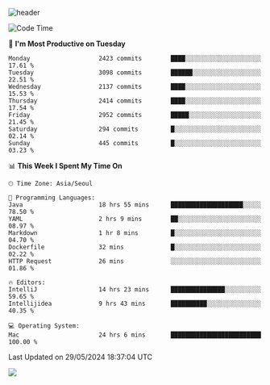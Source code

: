 ![header](https://capsule-render.vercel.app/api?type=Egg&color=timeAuto&height=300&section=header&text=PoPo&fontSize=90&animation=fadeIn)

  <!--START_SECTION:waka-->
![Code Time](http://img.shields.io/badge/Code%20Time-1%2C650%20hrs%2057%20mins-blue)

📅 **I'm Most Productive on Tuesday** 

```text
Monday                   2423 commits        ████░░░░░░░░░░░░░░░░░░░░░   17.61 % 
Tuesday                  3098 commits        ██████░░░░░░░░░░░░░░░░░░░   22.51 % 
Wednesday                2137 commits        ████░░░░░░░░░░░░░░░░░░░░░   15.53 % 
Thursday                 2414 commits        ████░░░░░░░░░░░░░░░░░░░░░   17.54 % 
Friday                   2952 commits        █████░░░░░░░░░░░░░░░░░░░░   21.45 % 
Saturday                 294 commits         █░░░░░░░░░░░░░░░░░░░░░░░░   02.14 % 
Sunday                   445 commits         █░░░░░░░░░░░░░░░░░░░░░░░░   03.23 % 
```


📊 **This Week I Spent My Time On** 

```text
🕑︎ Time Zone: Asia/Seoul

💬 Programming Languages: 
Java                     18 hrs 55 mins      ████████████████████░░░░░   78.50 % 
YAML                     2 hrs 9 mins        ██░░░░░░░░░░░░░░░░░░░░░░░   08.97 % 
Markdown                 1 hr 8 mins         █░░░░░░░░░░░░░░░░░░░░░░░░   04.70 % 
Dockerfile               32 mins             █░░░░░░░░░░░░░░░░░░░░░░░░   02.22 % 
HTTP Request             26 mins             ░░░░░░░░░░░░░░░░░░░░░░░░░   01.86 % 

🔥 Editors: 
IntelliJ                 14 hrs 23 mins      ███████████████░░░░░░░░░░   59.65 % 
Intellijidea             9 hrs 43 mins       ██████████░░░░░░░░░░░░░░░   40.35 % 

💻 Operating System: 
Mac                      24 hrs 6 mins       █████████████████████████   100.00 % 
```


 Last Updated on 29/05/2024 18:37:04 UTC
<!--END_SECTION:waka-->



<img src="https://capsule-render.vercel.app/api?type=Egg&color=timeAuto&height=300&section=footer&text=PoPo&fontSize=90&animation=fadeIn&reversal=true" />
